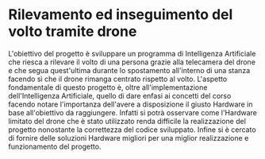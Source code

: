 # Rilevamento ed inseguimento del volto tramite drone
L'obiettivo del progetto è sviluppare un programma di Intelligenza Artificiale che riesca a rilevare il volto di una persona grazie alla telecamera del drone e che segua quest'ultima durante lo spostamento all'interno di una stanza facendo sì che il drone rimanga centrato rispetto al volto.
L'aspetto fondamentale di questo progetto è, oltre all'implementazione dell'Intelligenza Artificiale, quello di dare enfasi ai concetti del corso facendo notare l'importanza dell'avere a disposizione il giusto Hardware in base all'obiettivo da raggiungere.
Infatti si potrà osservare come l'Hardware limitato del drone che è stato utilizzato renda difficile la realizzazione del progetto nonostante la correttezza del codice sviluppato.
Infine si è cercato di fornire delle soluzioni Hardware migliori per una miglior realizzazione e funzionamento del progetto.
